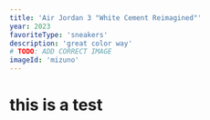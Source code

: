 ```yaml
---
title: 'Air Jordan 3 "White Cement Reimagined"'
year: 2023
favoriteType: 'sneakers'
description: 'great color way'
# TODO: ADD CORRECT IMAGE
imageId: 'mizuno'
---
```


# this is a test

<!-- ![Air Jordan 3 "White Cement Reimagined"](./mizuno.png) -->

